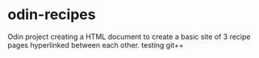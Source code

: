 # odin-recipes
Odin project creating a HTML document to create a basic site of 3 recipe pages hyperlinked between each other.
testing git++